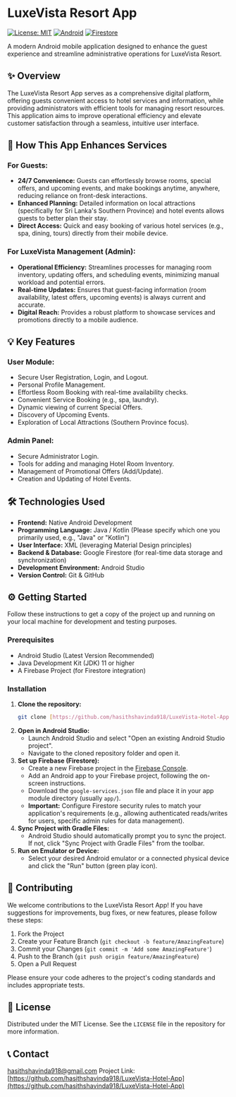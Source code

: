 # LuxeVista Resort App

[![License: MIT](https://img.shields.io/badge/License-MIT-yellow.svg)](https://opensource.org/licenses/MIT)
[![Android](https://img.shields.io/badge/Platform-Android-green.svg)](https://developer.android.com/)
[![Firestore](https://img.shields.io/badge/Database-Firestore-blue.svg)](https://firebase.google.com/docs/firestore)

A modern Android mobile application designed to enhance the guest experience and streamline administrative operations for LuxeVista Resort.

## ✨ Overview

The LuxeVista Resort App serves as a comprehensive digital platform, offering guests convenient access to hotel services and information, while providing administrators with efficient tools for managing resort resources. This application aims to improve operational efficiency and elevate customer satisfaction through a seamless, intuitive user interface.

## 🚀 How This App Enhances Services

### For Guests:
* **24/7 Convenience:** Guests can effortlessly browse rooms, special offers, and upcoming events, and make bookings anytime, anywhere, reducing reliance on front-desk interactions.
* **Enhanced Planning:** Detailed information on local attractions (specifically for Sri Lanka's Southern Province) and hotel events allows guests to better plan their stay.
* **Direct Access:** Quick and easy booking of various hotel services (e.g., spa, dining, tours) directly from their mobile device.

### For LuxeVista Management (Admin):
* **Operational Efficiency:** Streamlines processes for managing room inventory, updating offers, and scheduling events, minimizing manual workload and potential errors.
* **Real-time Updates:** Ensures that guest-facing information (room availability, latest offers, upcoming events) is always current and accurate.
* **Digital Reach:** Provides a robust platform to showcase services and promotions directly to a mobile audience.

## 💡 Key Features

### User Module:
* Secure User Registration, Login, and Logout.
* Personal Profile Management.
* Effortless Room Booking with real-time availability checks.
* Convenient Service Booking (e.g., spa, laundry).
* Dynamic viewing of current Special Offers.
* Discovery of Upcoming Events.
* Exploration of Local Attractions (Southern Province focus).

### Admin Panel:
* Secure Administrator Login.
* Tools for adding and managing Hotel Room Inventory.
* Management of Promotional Offers (Add/Update).
* Creation and Updating of Hotel Events.

## 🛠️ Technologies Used

* **Frontend:** Native Android Development
* **Programming Language:** Java / Kotlin (Please specify which one you primarily used, e.g., "Java" or "Kotlin")
* **User Interface:** XML (leveraging Material Design principles)
* **Backend & Database:** Google Firestore (for real-time data storage and synchronization)
* **Development Environment:** Android Studio
* **Version Control:** Git & GitHub

## ⚙️ Getting Started

Follow these instructions to get a copy of the project up and running on your local machine for development and testing purposes.

### Prerequisites

* Android Studio (Latest Version Recommended)
* Java Development Kit (JDK) 11 or higher
* A Firebase Project (for Firestore integration)

### Installation

1.  **Clone the repository:**
    ```bash
    git clone [https://github.com/hasithshavinda918/LuxeVista-Hotel-App.git](https://github.com/hasithshavinda918/LuxeVista-Hotel-App.git)
    ```
2.  **Open in Android Studio:**
    * Launch Android Studio and select "Open an existing Android Studio project".
    * Navigate to the cloned repository folder and open it.
3.  **Set up Firebase (Firestore):**
    * Create a new Firebase project in the [Firebase Console](https://console.firebase.google.com/).
    * Add an Android app to your Firebase project, following the on-screen instructions.
    * Download the `google-services.json` file and place it in your app module directory (usually `app/`).
    * **Important:** Configure Firestore security rules to match your application's requirements (e.g., allowing authenticated reads/writes for users, specific admin rules for data management).
4.  **Sync Project with Gradle Files:**
    * Android Studio should automatically prompt you to sync the project. If not, click "Sync Project with Gradle Files" from the toolbar.
5.  **Run on Emulator or Device:**
    * Select your desired Android emulator or a connected physical device and click the "Run" button (green play icon).

## 🤝 Contributing

We welcome contributions to the LuxeVista Resort App! If you have suggestions for improvements, bug fixes, or new features, please follow these steps:

1.  Fork the Project
2.  Create your Feature Branch (`git checkout -b feature/AmazingFeature`)
3.  Commit your Changes (`git commit -m 'Add some AmazingFeature'`)
4.  Push to the Branch (`git push origin feature/AmazingFeature`)
5.  Open a Pull Request

Please ensure your code adheres to the project's coding standards and includes appropriate tests.

## 📄 License

Distributed under the MIT License. See the `LICENSE` file in the repository for more information.

## 📞 Contact

hasithshavinda918@gmail.com
Project Link: [https://github.com/hasithshavinda918/LuxeVista-Hotel-App](https://github.com/hasithshavinda918/LuxeVista-Hotel-App)
